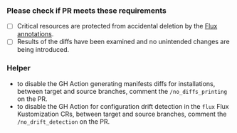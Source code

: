 

### Please check if PR meets these requirements

- [ ] Critical resources are protected from accidental deletion by the [Flux annotations](https://fluxcd.io/flux/components/kustomize/kustomization/#garbage-collection).
- [ ] Results of the diffs have been examined and no unintended changes are being introduced.

### Helper

* to disable the GH Action generating manifests diffs for installations, between target and source branches, comment the `/no_diffs_printing` on the PR.
* to disable the GH Action for configuration drift detection in the `flux` Flux Kustomization CRs, between target and source branches, comment the `/no_drift_detection` on the PR.
